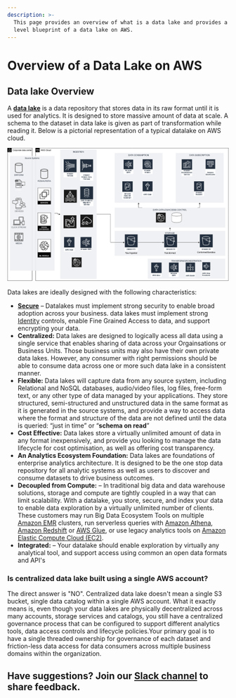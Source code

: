 ```yaml
---
description: >-
  This page provides an overview of what is a data lake and provides a high
  level blueprint of a data lake on AWS.
---
```


# Overview of a Data Lake on AWS

## Data lake Overview

A [**data lake**](https://en.wikipedia.org/wiki/Data_lake) is a data repository that stores data in its raw format until it is used for analytics. It is designed to store massive amount of data at scale. A schema to the dataset in data lake is given as part of transformation while reading it. Below is a pictorial representation of a typical datalake on AWS cloud.

![A datalake blueprint on AWS](.gitbook/assets/image%20%281%29.png)

Data lakes are ideally designed with the following characteristics:

* [**Secure**](https://en.wikipedia.org/wiki/Data_security) – Datalakes must implement strong security to enable broad adoption across your business. data lakes must implement strong [Identity](https://aws.amazon.com/iam) controls, enable Fine Grained Access to data, and support encrypting your data. 
* **Centralized:**  Data lakes are designed to logically acess all data using a single service that enables  sharing of data across your Orgainsations or Business Units. Those business units may also have their own private data lakes. However,  any consumer with right permissions should be able to consume data across one or more such data lake in a consistent manner. 
* **Flexible:** Data lakes will capture data from any source system, including Relational and NoSQL databases, audio/video files, log files, free-form text, or any other type of data managed by your applications. They store structured, semi-structured and unstructured data in the same format as it is generated in the source systems, and provide a way to access data where the format and structure of the data are not defined until the data is queried: “just in time” or “**schema on read**”
* **Cost Effective:** Data lakes store a virtually unlimited amount of data in any format inexpensively, and provide you looking to manage the data lifecycle for cost optimisation, as well as offering cost transparency.
* **An Analytics Ecosystem Foundation:** Data lakes are foundations of enterprise analytics architecture. It is designed to be the one stop data repository for all analytic systems as well as users to  discover and consume  datasets to drive business outcomes.
* **Decoupled from Compute:** – In traditional big data and data warehouse solutions, storage and compute are tightly coupled in a way that can limit scalability. With a datalake, you store, secure, and index your data to enable data exploration by a virtually unlimited number of clients. These customers may run Big Data Ecosystem Tools on multiple [Amazon EMR](https://aws.amazon.com/emr/) clusters, run serverless queries with [Amazon Athena](https://aws.amazon.com/athena), [Amazon Redshift](https://aws.amazon.com/redshift) or [AWS Glue](https://aws.amazon.com/glue), or use legacy analytics tools on [Amazon Elastic Compute Cloud \(EC2\)](https://aws.amazon.com/ec2).
* **Integrated:** – Your datalake should enable exploration by virtually any analytical tool, and support access using common an open data formats and API's

### Is centralized data lake built using a single AWS account?

The direct answer is "NO". Centralized data lake doesn't mean a single S3 bucket, single data catalog within a single AWS account. What it exactly means is, even though  your data lakes are physically decentralized across many accounts, storage services and catalogs, you still have a centralized governance process that can be configured to support different analytics tools, data access controls and lifecycle policies.Your primary goal is to have a single threaded ownership for governance of each dataset and friction-less data access for data consumers across multiple business domains within the organization. 

## Have suggestions? Join our [Slack channel](https://join.slack.com/t/cat-cwp4274/shared_invite/zt-e2ztjpgw-Bugw46iXsLbZ~V54AljWsA) to  share feedback.

